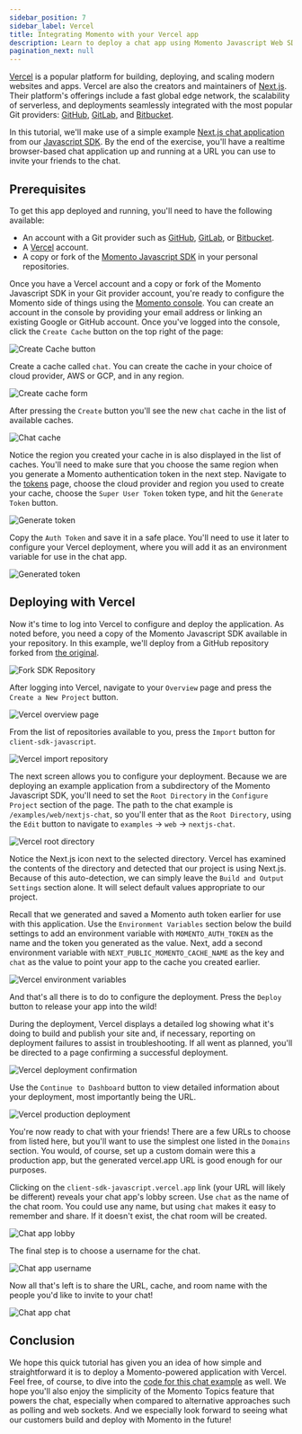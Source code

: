 ```yaml
---
sidebar_position: 7
sidebar_label: Vercel
title: Integrating Momento with your Vercel app
description: Learn to deploy a chat app using Momento Javascript Web SDK to Vercel.
pagination_next: null
---
```


[Vercel](https://vercel.com/) is a popular platform for building, deploying, and scaling modern websites and apps. Vercel are also the creators and maintainers of [Next.js](https://nextjs.org/). Their platform's offerings include a fast global edge network, the scalability of serverless, and deployments seamlessly integrated with the most popular Git providers: [GitHub](https://github.com/), [GitLab](https://gitlab.com), and [Bitbucket](https://bitbucket.org/). 

In this tutorial, we'll make use of a simple example [Next.js chat application](https://github.com/momentohq/client-sdk-javascript/tree/main/examples/web/nextjs-chat) from our [Javascript SDK](https://github.com/momentohq/client-sdk-javascript). By the end of the exercise, you'll have a realtime browser-based chat application up and running at a URL you can use to invite your friends to the chat.

## Prerequisites

To get this app deployed and running, you'll need to have the following available:

- An account with a Git provider such as [GitHub](https://github.com/), [GitLab](https://gitlab.com), or [Bitbucket](https://bitbucket.org/).
- A [Vercel](https://vercel.com/) account.
- A copy or fork of the [Momento Javascript SDK](https://github.com/momentohq/client-sdk-javascript) in your personal repositories.

Once you have a Vercel account and a copy or fork of the Momento Javascript SDK in your Git provider account, you're ready to configure the Momento side of things using the [Momento console](https://console.gomomento.com). You can create an account in the console by providing your email address or linking an existing Google or GitHub account. Once you've logged into the console, click the `Create Cache` button on the top right of the page:

![Create Cache button](/img/console-create-cache.png)

Create a cache called `chat`. You can create the cache in your choice of cloud provider, AWS or GCP, and in any region.

![Create cache form](/img/console-create-cache-form.png)

After pressing the `Create` button you'll see the new `chat` cache in the list of available caches.

![Chat cache](/img/console-caches-chat.png)

Notice the region you created your cache in is also displayed in the list of caches. You'll need to make sure that you choose the same region when you generate a Momento authentication token in the next step. Navigate to the [tokens](https://console.gomomento.com/tokens) page, choose the cloud provider and region you used to create your cache, choose the `Super User Token` token type, and hit the `Generate Token` button.

![Generate token](/img/console-generate-token-form.png)

Copy the `Auth Token` and save it in a safe place. You'll need to use it later to configure your Vercel deployment, where you will add it as an environment variable for use in the chat app.

![Generated token](/img/console-generate-token-result.png)

## Deploying with Vercel

Now it's time to log into Vercel to configure and deploy the application. As noted before, you need a copy of the Momento Javascript SDK available in your repository. In this example, we'll deploy from a GitHub repository forked from [the original](https://github.com/momentohq/client-sdk-javascript).

![Fork SDK Repository](/img/github-fork-js-sdk.png)

After logging into Vercel, navigate to your `Overview` page and press the `Create a New Project` button.

![Vercel overview page](/img/vercel-overview.png)

From the list of repositories available to you, press the `Import` button for `client-sdk-javascript`.

![Vercel import repository](/img/vercel-import-repository.png)

The next screen allows you to configure your deployment. Because we are deploying an example application from a subdirectory of the Momento Javascript SDK, you'll need to set the `Root Directory` in the `Configure Project` section of the page. The path to the chat example is `/examples/web/nextjs-chat`, so you'll enter that as the `Root Directory`, using the `Edit` button to navigate to `examples` -> `web` -> `nextjs-chat`.

![Vercel root directory](/img/vercel-root-directory.png)

Notice the Next.js icon next to the selected directory. Vercel has examined the contents of the directory and detected that our project is using Next.js. Because of this auto-detection, we can simply leave the `Build and Output Settings` section alone. It will select default values appropriate to our project. 

Recall that we generated and saved a Momento auth token earlier for use with this application. Use the `Environment Variables` section below the build settings to add an environment variable with `MOMENTO_AUTH_TOKEN` as the name and the token you generated as the value. Next, add a second environment variable with `NEXT_PUBLIC_MOMENTO_CACHE_NAME` as the key and `chat` as the value to point your app to the cache you created earlier.

![Vercel environment variables](/img/vercel-environment-variables.png)

And that's all there is to do to configure the deployment. Press the `Deploy` button to release your app into the wild!

During the deployment, Vercel displays a detailed log showing what it's doing to build and publish your site and, if necessary, reporting on deployment failures to assist in troubleshooting. If all went as planned, you'll be directed to a page confirming a successful deployment.

![Vercel deployment confirmation](/img/vercel-deployment-confirmation.png)

Use the `Continue to Dashboard` button to view detailed information about your deployment, most importantly being the URL.

![Vercel production deployment](/img/vercel-production-deployment.png)

You're now ready to chat with your friends! There are a few URLs to choose from listed here, but you'll want to use the simplest one listed in the `Domains` section. You would, of course, set up a custom domain were this a production app, but the generated vercel.app URL is good enough for our purposes.

Clicking on the `client-sdk-javascript.vercel.app` link (your URL will likely be different) reveals your chat app's lobby screen. Use `chat` as the name of the chat room. You could use any name, but using `chat` makes it easy to remember and share. If it doesn't exist, the chat room will be created.

![Chat app lobby](/img/nextjs-chat-app-lobby.png)

The final step is to choose a username for the chat.

![Chat app username](/img/nextjs-chat-app-username.png)

Now all that's left is to share the URL, cache, and room name with the people you'd like to invite to your chat!

![Chat app chat](/img/nextjs-chat-app-chat.png)

## Conclusion

We hope this quick tutorial has given you an idea of how simple and straightforward it is to deploy a Momento-powered application with Vercel. Feel free, of course, to dive into the [code for this chat example](https://github.com/momentohq/client-sdk-javascript/tree/main/examples/web/nextjs-chat) as well. We hope you'll also enjoy the simplicity of the Momento Topics feature that powers the chat, especially when compared to alternative approaches such as polling and web sockets. And we especially look forward to seeing what our customers build and deploy with Momento in the future!

